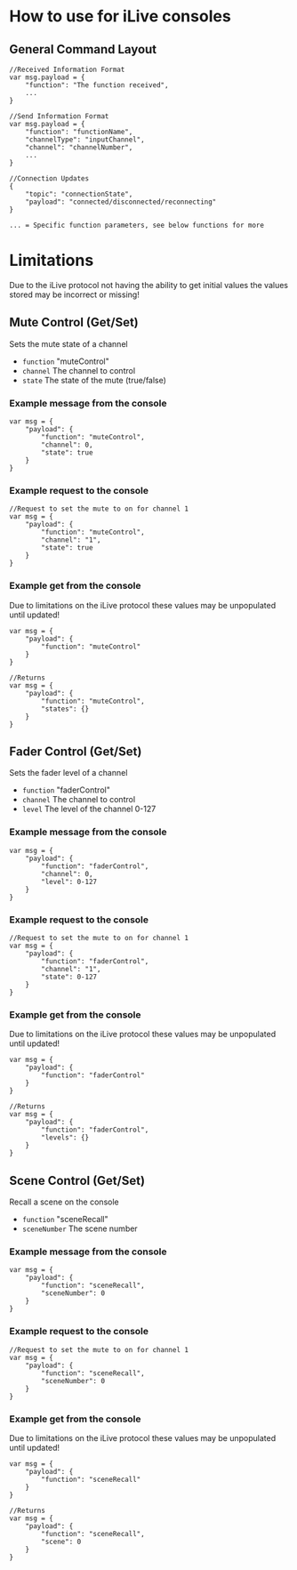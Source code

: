 # How to use for iLive consoles

## General Command Layout

```
//Received Information Format
var msg.payload = {
    "function": "The function received",
    ...
}

//Send Information Format
var msg.payload = {
    "function": "functionName",
    "channelType": "inputChannel",
    "channel": "channelNumber",
    ...
}

//Connection Updates
{
    "topic": "connectionState",
    "payload": "connected/disconnected/reconnecting"
}

... = Specific function parameters, see below functions for more
```

# Limitations
Due to the iLive protocol not having the ability to get initial values the values stored may be incorrect or missing!

## Mute Control (Get/Set)
Sets the mute state of a channel
- `function` "muteControl"
- `channel` The channel to control
- `state` The state of the mute (true/false)

### Example message from the console
```
var msg = {
    "payload": {
        "function": "muteControl",
        "channel": 0,
        "state": true
    }
}
```

### Example request to the console
```
//Request to set the mute to on for channel 1
var msg = {
    "payload": {
        "function": "muteControl",
        "channel": "1",
        "state": true
    }
}
```

### Example get from the console
Due to limitations on the iLive protocol these values may be unpopulated until updated!
```
var msg = {
    "payload": {
        "function": "muteControl"
    }
}

//Returns 
var msg = {
    "payload": {
        "function": "muteControl",
        "states": {}
    }
}
```

## Fader Control (Get/Set)
Sets the fader level of a channel
- `function` "faderControl"
- `channel` The channel to control
- `level` The level of the channel 0-127

### Example message from the console
```
var msg = {
    "payload": {
        "function": "faderControl",
        "channel": 0,
        "level": 0-127
    }
}
```

### Example request to the console
```
//Request to set the mute to on for channel 1
var msg = {
    "payload": {
        "function": "faderControl",
        "channel": "1",
        "state": 0-127
    }
}
```

### Example get from the console
Due to limitations on the iLive protocol these values may be unpopulated until updated!
```
var msg = {
    "payload": {
        "function": "faderControl"
    }
}

//Returns 
var msg = {
    "payload": {
        "function": "faderControl",
        "levels": {}
    }
}
```

## Scene Control (Get/Set)
Recall a scene on the console 
- `function` "sceneRecall"
- `sceneNumber` The scene number

### Example message from the console
```
var msg = {
    "payload": {
        "function": "sceneRecall",
        "sceneNumber": 0
    }
}
```

### Example request to the console
```
//Request to set the mute to on for channel 1
var msg = {
    "payload": {
        "function": "sceneRecall",
        "sceneNumber": 0
    }
}
```

### Example get from the console
Due to limitations on the iLive protocol these values may be unpopulated until updated!
```
var msg = {
    "payload": {
        "function": "sceneRecall"
    }
}

//Returns 
var msg = {
    "payload": {
        "function": "sceneRecall",
        "scene": 0
    }
}
```